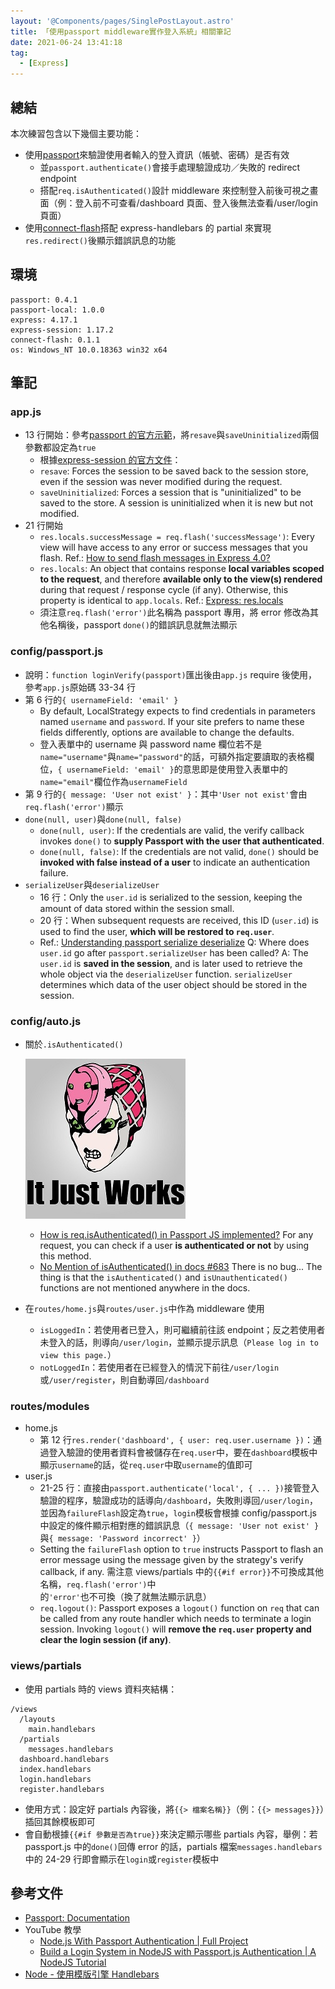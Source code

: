 ```yaml
---
layout: '@Components/pages/SinglePostLayout.astro'
title: 「使用passport middleware實作登入系統」相關筆記
date: 2021-06-24 13:41:18
tag:
  - [Express]
---
```


## 總結

本次練習包含以下幾個主要功能：

- 使用[passport](https://www.npmjs.com/package/passport)來驗證使用者輸入的登入資訊（帳號、密碼）是否有效
  - 並`passport.authenticate()`會接手處理驗證成功／失敗的 redirect endpoint
  - 搭配`req.isAuthenticated()`設計 middleware 來控制登入前後可視之畫面（例：登入前不可查看/dashboard 頁面、登入後無法查看/user/login 頁面）
- 使用[connect-flash](https://www.npmjs.com/package/connect-flash)搭配 express-handlebars 的 partial 來實現`res.redirect()`後顯示錯誤訊息的功能

## 環境

```
passport: 0.4.1
passport-local: 1.0.0
express: 4.17.1
express-session: 1.17.2
connect-flash: 0.1.1
os: Windows_NT 10.0.18363 win32 x64
```

## 筆記

### app.js

<script src="https://gist.github.com/tzynwang/afaa354b51d99a02994f11bf0d11b993.js"></script>

- 13 行開始：參考[passport 的官方示範](https://www.npmjs.com/package/passport#middleware)，將`resave`與`saveUninitialized`兩個參數都設定為`true`
  - 根據[express-session 的官方文件](https://www.npmjs.com/package/express-session)：
  - `resave`: Forces the session to be saved back to the session store, even if the session was never modified during the request.
  - `saveUninitialized`: Forces a session that is "uninitialized" to be saved to the store. A session is uninitialized when it is new but not modified.
- 21 行開始
  - `res.locals.successMessage = req.flash('successMessage')`: Every view will have access to any error or success messages that you flash.
    Ref.: [How to send flash messages in Express 4.0?](https://stackoverflow.com/questions/23160743/how-to-send-flash-messages-in-express-4-0)
  - `res.locals`: An object that contains response **local variables scoped to the request**, and therefore **available only to the view(s) rendered** during that request / response cycle (if any). Otherwise, this property is identical to `app.locals`.
    Ref.: [Express: res.locals](http://expressjs.com/en/api.html#res.locals)
  - 須注意`req.flash('error')`此名稱為 passport 專用，將 error 修改為其他名稱後，passport `done()`的錯誤訊息就無法顯示

### config/passport.js

<script src="https://gist.github.com/tzynwang/cc3b3e679e73660fff218cbbe3897fa5.js"></script>

- 說明：`function loginVerify(passport)`匯出後由`app.js` require 後使用，參考`app.js`原始碼 33-34 行
- 第 6 行的`{ usernameField: 'email' }`
  - By default, LocalStrategy expects to find credentials in parameters named `username` and `password`. If your site prefers to name these fields differently, options are available to change the defaults.
  - 登入表單中的 username 與 password name 欄位若不是`name="username"`與`name="password"`的話，可額外指定要讀取的表格欄位，`{ usernameField: 'email' }`的意思即是使用登入表單中的`name="email"`欄位作為`usernameField`
- 第 9 行的`{ message: 'User not exist' }`：其中`'User not exist'`會由`req.flash('error')`顯示
- `done(null, user)`與`done(null, false)`
  - `done(null, user)`: If the credentials are valid, the verify callback invokes `done()` to **supply Passport with the user that authenticated**.
  - `done(null, false)`: If the credentials are not valid, `done()` should be **invoked with false instead of a user** to indicate an authentication failure.
- `serializeUser`與`deserializeUser`
  - 16 行：Only the `user.id` is serialized to the session, keeping the amount of data stored within the session small.
  - 20 行：When subsequent requests are received, this ID (`user.id`) is used to find the user, **which will be restored to `req.user`**.
  - Ref.: [Understanding passport serialize deserialize](https://stackoverflow.com/questions/27637609/understanding-passport-serialize-deserialize)
    Q: Where does `user.id` go after `passport.serializeUser` has been called?
    A: The `user.id` is **saved in the session**, and is later used to retrieve the whole object via the `deserializeUser` function. `serializeUser` determines which data of the user object should be stored in the session.

### config/auto.js

<script src="https://gist.github.com/tzynwang/a33766a251de5bfc93c51333d34ebc3b.js"></script>

- 關於`.isAuthenticated()`

  ![We just don't have it in the docs](/2021/express-passport-login-note/it_just_works_king_crimson.jpg)

  - [How is req.isAuthenticated() in Passport JS implemented?](https://stackoverflow.com/questions/38820251/how-is-req-isauthenticated-in-passport-js-implemented)
    For any request, you can check if a user **is authenticated or not** by using this method.
  - [No Mention of isAuthenticated() in docs #683](https://github.com/jaredhanson/passport/issues/683)
    There is no bug... The thing is that the `isAuthenticated()` and `isUnauthenticated()` functions are not mentioned anywhere in the docs.

- 在`routes/home.js`與`routes/user.js`中作為 middleware 使用
  - `isLoggedIn`：若使用者已登入，則可繼續前往該 endpoint；反之若使用者未登入的話，則導向`/user/login`，並顯示提示訊息（`Please log in to view this page.`）
  - `notLoggedIn`：若使用者在已經登入的情況下前往`/user/login`或`/user/register`，則自動導回`/dashboard`

### routes/modules

<script src="https://gist.github.com/tzynwang/46da1a3a1881b339c4151444527b12a9.js"></script>

- home.js
  - 第 12 行`res.render('dashboard', { user: req.user.username })`：通過登入驗證的使用者資料會被儲存在`req.user`中，要在`dashboard`模板中顯示`username`的話，從`req.user`中取`username`的值即可
- user.js
  - 21-25 行：直接由`passport.authenticate('local', { ... })`接管登入驗證的程序，驗證成功的話導向`/dashboard`，失敗則導回`/user/login`，並因為`failureFlash`設定為`true`，`login`模板會根據 config/passport.js 中設定的條件顯示相對應的錯誤訊息（`{ message: 'User not exist' }`與`{ message: 'Password incorrect' }`）
  - Setting the `failureFlash` option to `true` instructs Passport to flash an error message using the message given by the strategy's verify callback, if any. 需注意 views/partials 中的`{{#if error}}`不可換成其他名稱，`req.flash('error')`中的`'error'`也不可換（換了就無法顯示訊息）
  - `req.logout()`: Passport exposes a `logout()` function on `req` that can be called from any route handler which needs to terminate a login session. Invoking `logout()` will **remove the `req.user` property and clear the login session (if any)**.

### views/partials

<script src="https://gist.github.com/tzynwang/0b6189f1dc961b792690202dde873773.js"></script>

- 使用 partials 時的 views 資料夾結構：

```
/views
  /layouts
    main.handlebars
  /partials
    messages.handlebars
  dashboard.handlebars
  index.handlebars
  login.handlebars
  register.handlebars
```

- 使用方式：設定好 partials 內容後，將`{{> 檔案名稱}}`（例：`{{> messages}}`）插回其餘模板即可
- 會自動根據`{{#if 參數是否為true}}`來決定顯示哪些 partials 內容，舉例：若 passport.js 中的`done()`回傳 error 的話，partials 檔案`messages.handlebars`中的 24-29 行即會顯示在`login`或`register`模板中

## 參考文件

- [Passport: Documentation](https://www.passportjs.org/docs/)
- YouTube 教學
  - [Node.js With Passport Authentication | Full Project](https://youtu.be/6FOq4cUdH8k)
  - [Build a Login System in NodeJS with Passport.js Authentication | A NodeJS Tutorial](https://youtu.be/W5Tb1MIeg-I)
- [Node - 使用模版引擎 Handlebars](http://cythilya.blogspot.com/2015/08/node-handlebars.html)
